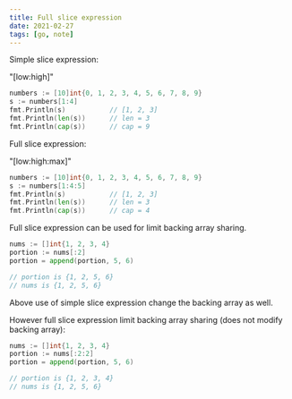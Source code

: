 ```yaml
---
title: Full slice expression
date: 2021-02-27
tags: [go, note]
---
```


Simple slice expression:

"[low:high]"

```go
numbers := [10]int{0, 1, 2, 3, 4, 5, 6, 7, 8, 9}
s := numbers[1:4]
fmt.Println(s)           // [1, 2, 3]
fmt.Println(len(s))      // len = 3
fmt.Println(cap(s))      // cap = 9
```

Full slice expression:

"[low:high:max]"

```go
numbers := [10]int{0, 1, 2, 3, 4, 5, 6, 7, 8, 9}
s := numbers[1:4:5]
fmt.Println(s)           // [1, 2, 3]
fmt.Println(len(s))      // len = 3
fmt.Println(cap(s))      // cap = 4
```

Full slice expression can be used for limit backing array sharing.

```go
nums := []int{1, 2, 3, 4}
portion := nums[:2]
portion = append(portion, 5, 6)

// portion is {1, 2, 5, 6}
// nums is {1, 2, 5, 6}
```

Above use of simple slice expression change the backing array as well.

However full slice expression limit backing array sharing (does not
modify backing array):

```go
nums := []int{1, 2, 3, 4}
portion := nums[:2:2]
portion = append(portion, 5, 6)

// portion is {1, 2, 3, 4}
// nums is {1, 2, 5, 6}
```


